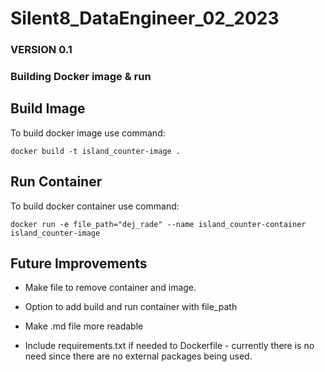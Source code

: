 # Silent8_DataEngineer_02_2023

### VERSION 0.1

### Building Docker image & run 
## Build Image
To build docker image use command:
```
docker build -t island_counter-image .
```
## Run Container
To build docker container use command:
```
docker run -e file_path="dej_rade" --name island_counter-container island_counter-image
```

## Future Improvements
* Make file to remove container and image.

* Option to add build and run container with file_path

* Make .md file more readable

* Include requirements.txt if needed to Dockerfile - currently there is no need since there are no external packages being used.